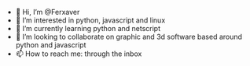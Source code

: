 - 👋 Hi, I’m @Ferxaver
- 👀 I’m interested in python, javascript and linux
- 🌱 I’m currently learning python and netscript
- 💞️ I’m looking to collaborate on graphic and 3d software based around python and javascript
- 📫 How to reach me: through the inbox

<!---
Ferxaver/Ferxaver is a ✨ special ✨ repository because its `README.md` (this file) appears on your GitHub profile.
You can click the Preview link to take a look at your changes.
--->
